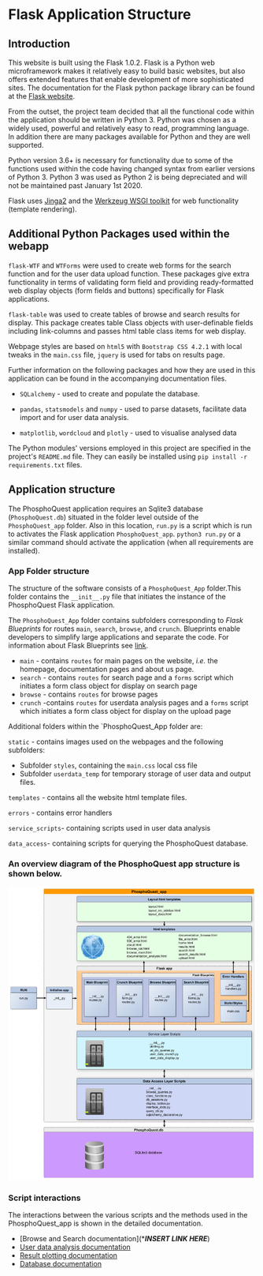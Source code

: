 # Flask Application Structure
## Introduction
This website is built using the Flask 1.0.2. Flask is a Python web microframework
makes it relatively easy to build basic websites, but also offers extended 
features that enable development of more sophisticated sites. The documentation for the Flask python package 
library can be found at the [Flask website](http://flask.pocoo.org/).

From the outset, the project team decided that all the functional code within the 
application should be written in Python 3. Python was chosen as a 
widely used, powerful and relatively easy to read, programming language. In 
addition there are many packages available for Python and they are well supported.
 
Python version 3.6+ is necessary for functionality due to some of
the functions used within the code having changed syntax from earlier versions
of Python 3. Python 3 was used as Python 2 is being depreciated and will not be maintained past 
January 1st 2020. 

Flask uses [Jinga2](https://www.palletsprojects.com/p/jinja/) and the 
[Werkzeug WSGI toolkit](https://www.palletsprojects.com/p/werkzeug/) for web
 functionality (template rendering).

## Additional Python Packages used within the webapp
`flask-WTF` and `WTForms` were used to create web forms for the search function and 
for the user data upload function. These packages give extra functionality in terms of validating form field and providing ready-formatted web display objects (form fields and buttons) specifically for Flask applications.


`flask-table` was used to create tables of browse and search results for display. This package creates table Class objects with user-definable fields including link-columns and passes html table class items for web display. 

Webpage styles are based on `html5` with `Bootstrap CSS 4.2.1` with local tweaks in the `main.css` file, `jquery` is used for tabs on results page.

 Further information on the following packages and how they are used in this 
 application can be found in the accompanying documentation files. 
 
* `SQLalchemy` - used to create and populate the database. 

*  `pandas`, `statsmodels` and `numpy` - used to parse datasets, facilitate data import
and for user data analysis.
* `matplotlib`, `wordcloud` and `plotly` - used to visualise analysed data

 

The Python modules' versions employed in this project are specified in the project's
`README.md` file. They can easily be installed using `pip install -r requirements.txt` 
files.

## Application structure
The PhosphoQuest application requires an Sqlite3 database (`PhosphoQuest.db`) situated in the folder level outside of the `PhosphoQuest_app` folder. Also in this location, `run.py` is a script which is run to activates the Flask application `PhosphoQuest_app`. `python3 run.py` or a similar command should activate the application (when all requirements are installed).

### App Folder structure 

The structure of the software consists of a `PhosphoQuest_App` folder.This folder contains the `__init__.py` file that initiates the instance of the PhosphoQuest Flask application. 

The `PhosphoQuest_App` folder contains subfolders corresponding to *Flask Blueprints* for routes `main`, `search`, `browse`, and `crunch`. Blueprints enable developers to simplify large applications and separate the code. For information about Flask Blueprints see [link](http://flask.pocoo.org/docs/0.12/blueprints/). 

* `main` - contains `routes` for main pages on the website, *i.e.* the homepage, documentation pages and about us page.
* `search` - contains `routes` for search page and a `forms` script which initiates a form class object for display on search page
* `browse` - contains `routes` for browse pages 
* `crunch` -contains `routes` for userdata analysis pages and a `forms` script which initiates a form class object for display on the upload page
 
Additional folders within the `PhosphoQuest_App folder are:

 `static` - contains images used on the webpages and the following subfolders: 

 * Subfolder `styles`, containing the `main.css` local css file
 * Subfolder `userdata_temp` for temporary storage of user data and output files.
 
`templates` - contains all the website html template files.


`errors` - contains error handlers


`service_scripts`-  containing scripts used in user data analysis


`data_access`- containing scripts for querying the PhosphoQuest database.

### An overview diagram of the PhosphoQuest app structure is shown below.


![App structure](diagrams/PhosphoQuestApp_overview.png)


### Script interactions

The interactions between the various scripts and the methods used in the PhosphoQuest_app is shown in the detailed documentation.

* [Browse and Search documentation](****INSERT LINK HERE***)
* [User data analysis documentation](user_data_analysis.md)
* [Result plotting documentation](plotting.md)
* [Database documentation](database.md)

